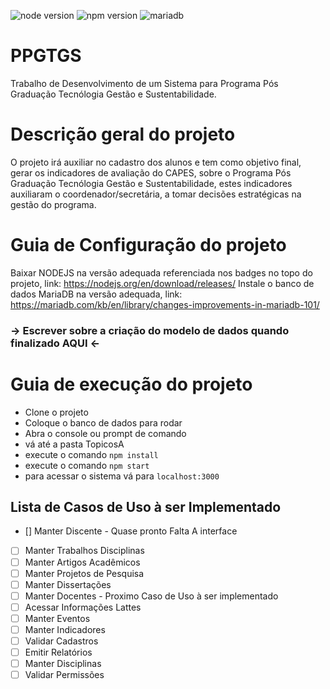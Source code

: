 ![node version](https://img.shields.io/badge/node-v10.9.0-brightgreen.svg)
![npm version](https://img.shields.io/badge/NPM-v6.2.0-green.svg)
![mariadb](https://img.shields.io/badge/mariadb-v10.1.34-blue.svg)
# PPGTGS
Trabalho de Desenvolvimento de um Sistema para Programa Pós Graduação Tecnólogia Gestão e Sustentabilidade.

# Descrição geral do projeto
O projeto irá auxiliar no cadastro dos alunos e tem como objetivo final, gerar os indicadores de avaliação do CAPES, sobre o Programa Pós Graduação Tecnólogia Gestão e Sustentabilidade, estes indicadores auxiliaram o coordenador/secretária, a tomar decisões estratégicas na gestão do programa.

# Guia de Configuração do projeto
Baixar NODEJS na versão adequada referenciada nos badges no topo do projeto, link: https://nodejs.org/en/download/releases/
Instale o banco de dados MariaDB na versão adequada, link: https://mariadb.com/kb/en/library/changes-improvements-in-mariadb-101/
### -> Escrever sobre a criação do modelo de dados quando finalizado AQUI <-

# Guia de execução do projeto
* Clone o projeto
* Coloque o banco de dados para rodar
* Abra o console ou prompt de comando
* vá até a pasta TopicosA
* execute o comando ``` npm install ```
* execute o comando ``` npm start ```
* para acessar o sistema vá para ``` localhost:3000 ```

## Lista de Casos de Uso à ser Implementado
   * [] Manter Discente - Quase pronto Falta A interface
   * [ ] Manter Trabalhos Disciplinas
   * [ ] Manter Artigos Acadêmicos
   * [ ] Manter Projetos de Pesquisa
   * [ ] Manter Dissertações
   * [ ] Manter Docentes - Proximo Caso de Uso à ser implementado
   * [ ] Acessar Informações Lattes
   * [ ] Manter Eventos
   * [ ] Manter Indicadores
   * [ ] Validar Cadastros
   * [ ] Emitir Relatórios
   * [ ] Manter Disciplinas
   * [ ] Validar Permissões
